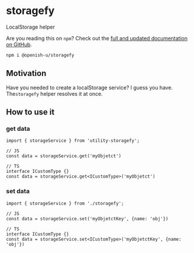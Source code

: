 # storagefy

LocalStorage helper

Are you reading this on `npm`? Check out the [full and updated documentation on GitHub](https://github.com/open-ish/utility/blob/564d3761148a3947f583bd8566dd547560b62f71/packages/storagefy/README.md).

```bash
npm i @openish-u/storagefy
```

## Motivation

Have you needed to create a localStorage service? I guess you have. The`storagefy` helper resolves it at once.

## How to use it

### get data

```TS
import { storageService } from 'utility-storagefy';

// JS
const data = storageService.get('myObjetct')

// TS
interface ICustomType {}
const data = storageService.get<ICustomType>('myObjetct')
```

### set data

```TS
import { storageService } from './storagefy';

// JS
const data = storageService.set('myObjetctKey', {name: 'obj'})

// TS
interface ICustomType {}
const data = storageService.set<ICustomType>('myObjetctKey', {name: 'obj'})
```
